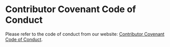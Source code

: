 # Contributor Covenant Code of Conduct

Please refer to the code of conduct from our website: [Contributor Covenant Code of Conduct](https://www.draftail.org/code-of-conduct).
